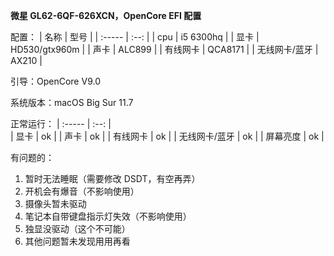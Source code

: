 **微星 GL62-6QF-626XCN，OpenCore EFI 配置**

配置：
| 名称   | 型号 | 
| :----- | :--: | 
| cpu |  i5 6300hq  | 
| 显卡 |  HD530/gtx960m  | 
| 声卡 |  ALC899  | 
| 有线网卡 |  QCA8171  | 
| 无线网卡/蓝牙 |  AX210  | 

引导：OpenCore V9.0

系统版本：macOS Big Sur 11.7

正常运行：
| :----- | :--: |  
| 显卡 |  ok  | 
| 声卡 |  ok  | 
| 有线网卡 |  ok  | 
| 无线网卡/蓝牙 |  ok  | 
| 屏幕亮度 |  ok  |

有问题的：
1. 暂时无法睡眠（需要修改 DSDT，有空再弄）
2. 开机会有爆音（不影响使用） 
3. 摄像头暂未驱动 
4. 笔记本自带键盘指示灯失效（不影响使用）
5. 独显没驱动（这个不可能）
6. 其他问题暂未发现用用再看

